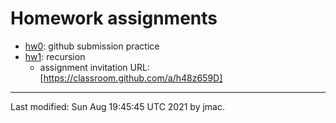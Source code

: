 # Homework assignments

* [hw0](hw0.docx): github submission practice
* [hw1](hw1.docx): recursion
  - assignment invitation URL: [https://classroom.github.com/a/h48z659D]


<!---
* [hw2](hw2.docx): algorithm analysis
* [hw3](hw3.docx): generics and linear structures
* [hw4](hw4.docx): binary trees
* [hw5](hw5.docx): binary tree applications
* [hw6](hw6.docx): sorting
* [hw7](hw7.docx): hashing
* [hw8](hw8.docx): functional programming
* [hw9](hw9.docx): graphs
-->

----
Last modified: Sun Aug 19:45:45 UTC 2021 by jmac.
